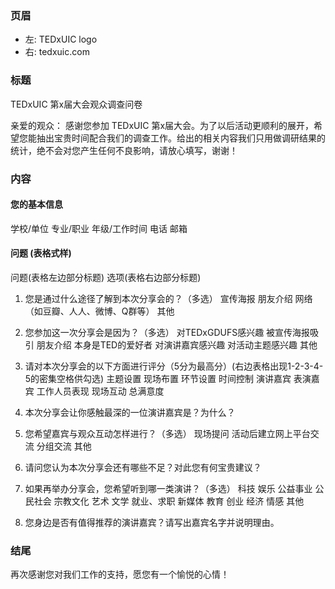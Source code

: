 ### 页眉 ###
  * 左: TEDxUIC logo
  * 右: tedxuic.com

### 标题 ###

TEDxUIC 第x届大会观众调查问卷

亲爱的观众：
感谢您参加 TEDxUIC 第x届大会。为了以后活动更顺利的展开，希望您能抽出宝贵时间配合我们的调查工作。给出的相关内容我们只用做调研结果的统计，绝不会对您产生任何不良影响，请放心填写，谢谢！

### 内容 ###

#### 您的基本信息 ####
学校/单位 专业/职业 年级/工作时间 电话 邮箱

#### 问题 (表格式样) ####
问题(表格左边部分标题) 选项(表格右边部分标题)

1. 您是通过什么途径了解到本次分享会的？（多选）
宣传海报 朋友介绍 网络（如豆瓣、人人、微博、Q群等） 其他

2. 您参加这一次分享会是因为？（多选）
对TEDxGDUFS感兴趣 被宣传海报吸引 朋友介绍 本身是TED的爱好者 对演讲嘉宾感兴趣 对活动主题感兴趣 其他

3. 请对本次分享会的以下方面进行评分（5分为最高分）(右边表格出现1-2-3-4-5的密集空格供勾选)
主题设置 现场布置 环节设置 时间控制 演讲嘉宾 表演嘉宾 工作人员表现 现场互动 总满意度

4. 本次分享会让你感触最深的一位演讲嘉宾是？为什么？

5. 您希望嘉宾与观众互动怎样进行？（多选）
现场提问 活动后建立网上平台交流 分组交流 其他

6. 请问您认为本次分享会还有哪些不足？对此您有何宝贵建议？

7. 如果再举办分享会，您希望听到哪一类演讲？（多选）
科技 娱乐 公益事业 公民社会 宗教文化 艺术 文学 就业、求职 新媒体 教育 创业 经济 情感 其他

8. 您身边是否有值得推荐的演讲嘉宾？请写出嘉宾名字并说明理由。

### 结尾 ###
再次感谢您对我们工作的支持，愿您有一个愉悦的心情！